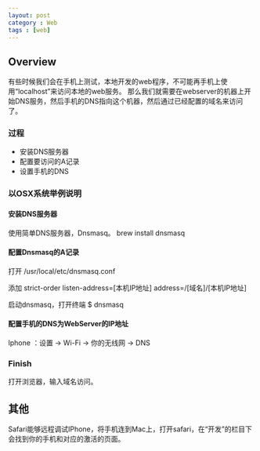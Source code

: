 ```yaml
---
layout: post
category : Web
tags : [web]
---
```


## Overview

有些时候我们会在手机上测试，本地开发的web程序，不可能再手机上使用“localhost”来访问本地的web服务。
那么我们就需要在webserver的机器上开始DNS服务，然后手机的DNS指向这个机器，然后通过已经配置的域名来访问了。

### 过程

* 安装DNS服务器
* 配置要访问的A记录
* 设置手机的DNS

### 以OSX系统举例说明

#### 安装DNS服务器

使用简单DNS服务器，Dnsmasq。
brew install dnsmasq

#### 配置Dnsmasq的A记录

打开 /usr/local/etc/dnsmasq.conf

添加 
	strict-order
	listen-address=[本机IP地址]
	address=/[域名]/[本机IP地址]
	
启动dnsmasq，打开终端
	$ dnsmasq


#### 配置手机的DNS为WebServer的IP地址

Iphone ：设置 -> Wi-Fi -> 你的无线网 -> DNS

### Finish

打开浏览器，输入域名访问。

## 其他

Safari能够远程调试IPhone，将手机连到Mac上，打开safari，在“开发”的栏目下会找到你的手机和对应的激活的页面。